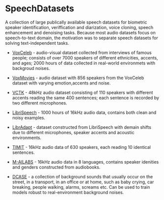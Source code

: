 # SpeechDatasets 

A collection of large publically available speech datasets for biometric speaker identification, veriffication and diarization, voice cloning, speech enhancement and denoising tasks. Because most audio datasets focus on speech-to-text domain, the motivation was to separate speech datasets for solving text-independent tasks.  

* [VoxCeleb](https://www.robots.ox.ac.uk/~vgg/data/voxceleb/) - audio-visual dataset collected from interviews of famous people; consists of over 7000 speakers of different ethnicities, accents, and ages; 2000 hours of data collected in real-world environmets with backgroud noises. 

* [VoxMovies](https://www.robots.ox.ac.uk/~vgg/data/voxmovies/) - audio dataset with 856 speakers from the VoxCeleb dataset with varying emotion,accents and noise.  

* [VCTK](https://datashare.ed.ac.uk/handle/10283/3443) - 48kHz audio dataset consisting of 110 speakers with different accents reading the same 400 sentences; each sentence is recorded by two different microphones.

* [LibriSpeech](http://www.openslr.org/12) - 1000 hours of 16kHz audio data, contains both clean and noisy examples. 

* [LibrAdapt](https://github.com/akhilmathurs/libriadapt) - dataset constructed from LibriSpeech with demain shifts due to different microphones, speaker accents and acoustic environments. 

* [TIMIT](https://www.kaggle.com/mfekadu/darpa-timit-acousticphonetic-continuous-speech) - 16kHz audio data of 630 speakers, each reading 10 identical sentences.   

* [M-AILABS](https://www.caito.de/2019/01/the-m-ailabs-speech-dataset/) - 16kHz audio data in 8 languages, contains speaker idenities and genders constructed from audiobooks.

* [DCASE](http://dcase.community/challenge2017/index) - a collection of background sounds that usually occur on the street, in a transport, in an office or at home, such as baby crying, car breaking, people walking, alarms, screams etc. Can be used to train models robust to real-environment background noises. 
